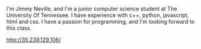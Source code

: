 I'm Jimmy Neville, and I'm a junior computer science student at The University Of Tennessee. I have experience with c++, python, javascript, html and css. I have a passion for programming, and I'm looking forward to this class.

http://35.239.129.106/
